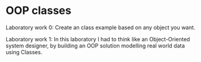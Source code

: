
# OOP classes 

Laboratory work 0:
    Create an class example based on any object you want.

Laboratory work 1:
    In this laboratory I had to think like an Object-Oriented system designer,
    by building an OOP solution modelling real world data using Classes.

